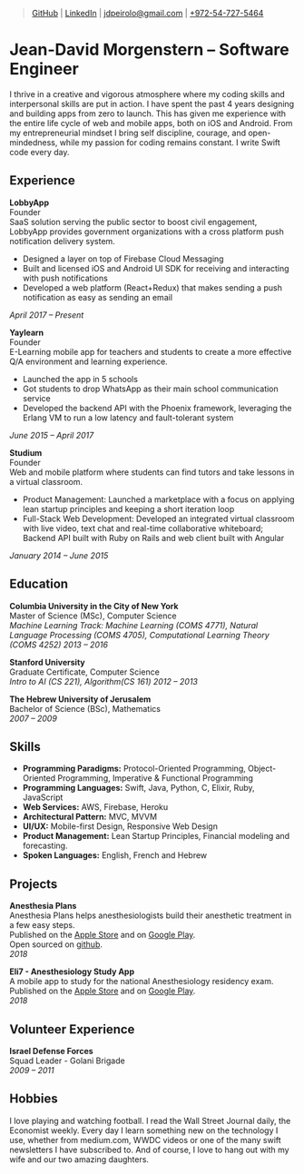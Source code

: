 > [GitHub](https://www.github.com/jeandavid) |
[LinkedIn](https://www.linkedin.com/in/jeandavidmp) |
[jdpeirolo@gmail.com](mailto:jdpeirolo@gmail.com) |
[+972-54-727-5464](tel:00972547275464)

# Jean-David Morgenstern &ndash; Software Engineer
I thrive in a creative and vigorous atmosphere where my coding skills and interpersonal skills are put in action. I have spent the past 4 years designing and building apps from zero to launch. This has given me experience with the entire life cycle of web and mobile apps, both on iOS and Android. From my entrepreneurial mindset I bring self discipline, courage, and open-mindedness, while my passion for coding remains constant. I write Swift code every day.

## Experience
**LobbyApp**  
Founder  
SaaS solution serving the public sector to boost civil engagement, LobbyApp provides government organizations with a cross platform push notification delivery system.
- Designed a layer on top of Firebase Cloud Messaging
- Built and licensed iOS and Android UI SDK for receiving and interacting with push notifications
- Developed a web platform (React+Redux) that makes sending a push notification as easy as sending an email

*April 2017 &ndash; Present*

**Yaylearn**  
Founder  
E-Learning mobile app for teachers and students to create a more effective Q/A environment and learning experience.
- Launched the app in 5 schools
- Got students to drop WhatsApp as their main school communication service
- Developed the backend API with the Phoenix framework, leveraging the Erlang VM to run a low latency and fault-tolerant system

*June 2015 &ndash; April 2017*  

**Studium**  
Founder  
Web and mobile platform where students can find tutors and take lessons in a virtual classroom.
- Product Management: Launched a marketplace with a focus on applying lean startup principles and keeping a short iteration loop
- Full-Stack Web Development: Developed an integrated virtual classroom with live video, text chat and real-time collaborative whiteboard; Backend API built with Ruby on Rails and web client built with Angular

*January 2014 &ndash; June 2015*

## Education
**Columbia University in the City of New York**  
Master of Science (MSc), Computer Science  
*Machine Learning Track: Machine Learning (COMS 4771), Natural Language Processing (COMS 4705), Computational Learning Theory (COMS 4252)*
*2013 – 2016*

**Stanford University**  
Graduate Certificate, Computer Science  
*Intro to AI (CS 221), Algorithm(CS 161)*
*2012 – 2013*

**The Hebrew University of Jerusalem**  
Bachelor of Science (BSc), Mathematics  
*2007 – 2009*

## Skills
- **Programming Paradigms:** Protocol-Oriented Programming, Object-Oriented Programming, Imperative & Functional Programming
- **Programming Languages:** Swift, Java, Python, C, Elixir, Ruby, JavaScript
- **Web Services:** AWS, Firebase, Heroku
- **Architectural Pattern:** MVC, MVVM
- **UI/UX:** Mobile-first Design, Responsive Web Design
- **Product Management:** Lean Startup Principles, Financial modeling and forecasting.
- **Spoken Languages:** English, French and Hebrew

## Projects
**Anesthesia Plans**  
Anesthesia Plans helps anesthesiologists build their anesthetic treatment in a few easy steps.  
Published on the [Apple Store](https://itunes.apple.com/il/app/%D7%AA%D7%95%D7%9B%D7%A0%D7%99%D7%95%D7%AA-%D7%94%D7%A8%D7%93%D7%9E%D7%94/id1402481339?mt=8) and on [Google Play](https://play.google.com/store/apps/details?id=com.elishou.anesthesiaplan).  
Open sourced on [github](https://github.com/jeandavid/anesthesia_plan_ios).  
*2018*

**Eli7 - Anesthesiology Study App**  
A mobile app to study for the national Anesthesiology residency exam.   
Published on the [Apple Store](https://itunes.apple.com/il/app/eli7/id1380037770?mt=8) and on [Google Play](https://play.google.com/store/apps/details?id=com.elishou.eli7).  
*2018*

## Volunteer Experience
**Israel Defense Forces**  
Squad Leader - Golani Brigade  
*2009 – 2011*

## Hobbies
I love playing and watching football. I read the Wall Street Journal daily, the Economist weekly. Every day I learn something new on the technology I use, whether from medium.com, WWDC videos or one of the many swift newsletters I have subscribed to.
And of course, I love to hang out with my wife and our two amazing daughters.
